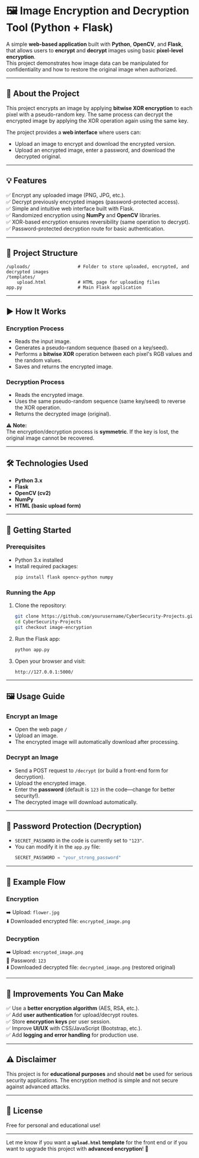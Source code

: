 # 🖼️ Image Encryption and Decryption Tool (Python + Flask)

A simple **web-based application** built with **Python**, **OpenCV**, and **Flask**, that allows users to **encrypt** and **decrypt** images using basic **pixel-level encryption**.  
This project demonstrates how image data can be manipulated for confidentiality and how to restore the original image when authorized.

---

## 📝 About the Project

This project encrypts an image by applying **bitwise XOR encryption** to each pixel with a pseudo-random key. The same process can decrypt the encrypted image by applying the XOR operation again using the same key.

The project provides a **web interface** where users can:
- Upload an image to encrypt and download the encrypted version.
- Upload an encrypted image, enter a password, and download the decrypted original.

---

## 💡 Features
✅ Encrypt any uploaded image (PNG, JPG, etc.).  
✅ Decrypt previously encrypted images (password-protected access).  
✅ Simple and intuitive web interface built with Flask.  
✅ Randomized encryption using **NumPy** and **OpenCV** libraries.  
✅ XOR-based encryption ensures reversibility (same operation to decrypt).  
✅ Password-protected decryption route for basic authentication.

---

## 📂 Project Structure
```
/uploads/                  # Folder to store uploaded, encrypted, and decrypted images
/templates/
    upload.html            # HTML page for uploading files
app.py                     # Main Flask application
```

---

## ▶️ How It Works

### Encryption Process
- Reads the input image.
- Generates a pseudo-random sequence (based on a key/seed).
- Performs a **bitwise XOR** operation between each pixel's RGB values and the random values.
- Saves and returns the encrypted image.

### Decryption Process
- Reads the encrypted image.
- Uses the same pseudo-random sequence (same key/seed) to reverse the XOR operation.
- Returns the decrypted image (original).

⚠️ **Note:**  
The encryption/decryption process is **symmetric**. If the key is lost, the original image cannot be recovered.

---

## 🛠️ Technologies Used
- **Python 3.x**
- **Flask**
- **OpenCV (cv2)**
- **NumPy**
- **HTML (basic upload form)**

---

## 🚀 Getting Started

### Prerequisites
- Python 3.x installed  
- Install required packages:
  ```bash
  pip install flask opencv-python numpy
  ```

### Running the App
1. Clone the repository:
   ```bash
   git clone https://github.com/yourusername/CyberSecurity-Projects.git
   cd CyberSecurity-Projects
   git checkout image-encryption
   ```

2. Run the Flask app:
   ```bash
   python app.py
   ```

3. Open your browser and visit:
   ```
   http://127.0.0.1:5000/
   ```

---

## 🖼️ Usage Guide

### Encrypt an Image
- Open the web page `/`
- Upload an image.
- The encrypted image will automatically download after processing.

### Decrypt an Image
- Send a POST request to `/decrypt` (or build a front-end form for decryption).
- Upload the encrypted image.
- Enter the **password** (default is `123` in the code—change for better security!).
- The decrypted image will download automatically.

---

## 🔐 Password Protection (Decryption)
- `SECRET_PASSWORD` in the code is currently set to `"123"`.
- You can modify it in the `app.py` file:
  ```python
  SECRET_PASSWORD = "your_strong_password"
  ```

---

## 📄 Example Flow

### Encryption  
➡️ Upload: `flower.jpg`  
⬇️ Downloaded encrypted file: `encrypted_image.png`

### Decryption  
➡️ Upload: `encrypted_image.png`  
🔑 Password: `123`  
⬇️ Downloaded decrypted file: `decrypted_image.png` (restored original)

---

## 📌 Improvements You Can Make
✅ Use a **better encryption algorithm** (AES, RSA, etc.).  
✅ Add **user authentication** for upload/decrypt routes.  
✅ Store **encryption keys** per user session.  
✅ Improve **UI/UX** with CSS/JavaScript (Bootstrap, etc.).  
✅ Add **logging and error handling** for production use.

---

## ⚠️ Disclaimer
This project is for **educational purposes** and should **not** be used for serious security applications. The encryption method is simple and not secure against advanced attacks.

---

## 📄 License
Free for personal and educational use!

---

Let me know if you want a **`upload.html` template** for the front end or if you want to upgrade this project with **advanced encryption**! 🚀
